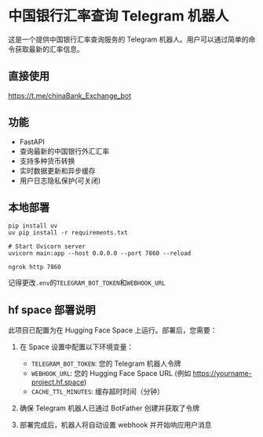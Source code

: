 # 中国银行汇率查询 Telegram 机器人

这是一个提供中国银行汇率查询服务的 Telegram 机器人。用户可以通过简单的命令获取最新的汇率信息。

## 直接使用

https://t.me/chinaBank_Exchange_bot

## 功能

- FastAPI
- 查询最新的中国银行外汇汇率
- 支持多种货币转换
- 实时数据更新和异步缓存
- 用户日志隐私保护(可关闭)

## 本地部署

```
pip install uv
uv pip install -r requirements.txt

# Start Uvicorn server
uvicorn main:app --host 0.0.0.0 --port 7860 --reload

ngrok http 7860
```

记得更改`.env`的`TELEGRAM_BOT_TOKEN`和`WEBHOOK_URL`

## hf space 部署说明

此项目已配置为在 Hugging Face Space 上运行。部署后，您需要：

1. 在 Space 设置中配置以下环境变量：

   - `TELEGRAM_BOT_TOKEN`: 您的 Telegram 机器人令牌
   - `WEBHOOK_URL`: 您的 Hugging Face Space URL (例如 https://yourname-project.hf.space)
   - `CACHE_TTL_MINUTES`: 缓存超时时间（分钟）

2. 确保 Telegram 机器人已通过 BotFather 创建并获取了令牌

3. 部署完成后，机器人将自动设置 webhook 并开始响应用户消息
